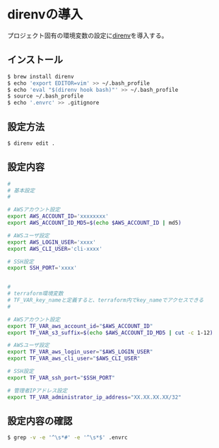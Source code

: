 # direnvの導入

プロジェクト固有の環境変数の設定に[direnv](https://github.com/direnv/direnv)を導入する。

## インストール

```bash
$ brew install direnv
$ echo 'export EDITOR=vim' >> ~/.bash_profile
$ echo 'eval "$(direnv hook bash)"' >> ~/.bash_profile
$ source ~/.bash_profile
$ echo '.envrc' >> .gitignore
```

## 設定方法

```bash
$ direnv edit .
```

## 設定内容

```bash
#
# 基本設定
#

# AWSアカウント設定
export AWS_ACCOUNT_ID='xxxxxxxx'
export AWS_ACCOUNT_ID_MD5=$(echo $AWS_ACCOUNT_ID | md5)

# AWSユーザ設定
export AWS_LOGIN_USER='xxxx'
export AWS_CLI_USER='cli-xxxx'

# SSH設定
export SSH_PORT='xxxx'


#
# terraform環境変数
# TF_VAR_key_nameと定義すると、terraform内でkey_nameでアクセスできる
#

# AWSアカウント設定
export TF_VAR_aws_account_id="$AWS_ACCOUNT_ID"
export TF_VAR_s3_suffix=$(echo $AWS_ACCOUNT_ID_MD5 | cut -c 1-12)

# AWSユーザ設定
export TF_VAR_aws_login_user="$AWS_LOGIN_USER"
export TF_VAR_aws_cli_user="$AWS_CLI_USER"

# SSH設定
export TF_VAR_ssh_port="$SSH_PORT"

# 管理者IPアドレス設定
export TF_VAR_administrator_ip_address="XX.XX.XX.XX/32"
```

## 設定内容の確認

```bash
$ grep -v -e '^\s*#' -e '^\s*$' .envrc
```

